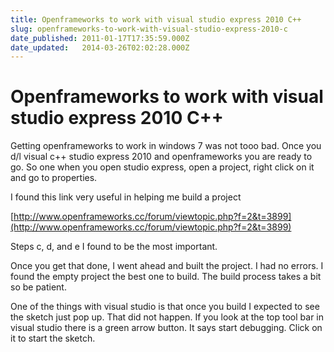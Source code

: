 ```yaml
---
title: Openframeworks to work with visual studio express 2010 C++
slug: openframeworks-to-work-with-visual-studio-express-2010-c
date_published: 2011-01-17T17:35:59.000Z
date_updated:   2014-03-26T02:02:28.000Z
---
```


# Openframeworks to work with visual studio express 2010 C++

Getting openframeworks to work in windows 7 was not tooo bad. Once you d/l visual c++ studio express 2010 and openframeworks you are ready to go. So one when you open studio express, open a project, right click on it and go to properties.

I found this link very useful in helping me build a project

[http://www.openframeworks.cc/forum/viewtopic.php?f=2&t=3899](http://www.openframeworks.cc/forum/viewtopic.php?f=2&t=3899)

Steps c, d, and e I found to be the most important.

Once you get that done, I went ahead and built the project. I had no errors. I found the empty project the best one to build. The build process takes a bit so be patient.

One of the things with visual studio is that once you build I expected to see the sketch just pop up. That did not happen. If you look at the top tool bar in visual studio there is a green arrow button. It says start debugging. Click on it to start the sketch.
